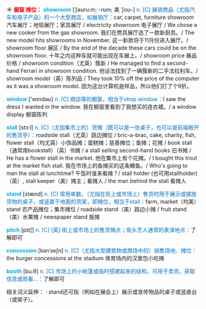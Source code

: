☀ <font color="red">**橱窗 摊位：**</font>
<font color="sky blue">**showroom**</font> [ˈʃəʊru:m; -rʊm; 美 ˈʃoʊ-]
<font color="#0070c0">n. [C] 展销商品（尤指汽车和电子产品）的一个大型商店，如展销厅：</font>car, carpet, furniture showroom 汽车展厅；地毯展厅；家具展厅 / electricity showroom 电子展厅 / We chose a new cooker from the gas showroom. 我们在燃具展厅选了一款新厨具。/ The new model hits showrooms in November. 这一新款将于11月份进入展厅。/ showroom floor 展区 / By the end of the decade these cars could be on the showroom floor. 十年之内这种车就可能出现在车展上。/ showroom price 展品价格 / showroom condition（尤英）簇新 / He managed to find a second-hand Ferrari in showroom condition. 他设法找到了一辆簇新的二手法拉利车。/ showroom model（英）陈列品 / They took 10% off the price of the computer as it was a showroom model. 因为这台计算机是样品，所以他们打了个9折。

<font color="sky blue">**window**</font> ['wɪndəʊ] 
<font color="#0070c0">n. [C] 商店等的橱窗，相当于shop window：</font>I saw the dress I wanted in the window. 我在橱窗里看到了我想买的连衣裙。/ a window display 橱窗陈列
           
<font color="sky blue">**stall**</font> [stɔ:l]
<font color="#0070c0">n. [C]（尤指集市上的）货摊（既可以是一张桌子，也可以是前端敞开的售货亭）：</font>roadside stall（尤英）路边摊位 / bric-a-brac, cake, charity, fish, flower stall（均尤英）小饰品摊；蛋糕摊；慈善摊位；鱼摊；花摊 / book stall（通常用bookstall）（英）书摊 / a stall selling second-hand books 旧书摊 / He has a flower stall in the market. 他在集市上有个花摊。/ I bought this trout at the market fish stall. 我在市场上的鱼摊买的这条鳟鱼。/ Who's going to man the stall at lunchtime? 午饭时谁来看摊？/ stall holder (也可用stallholder)（英）, stall keeper（美）摊主；看摊人 / the man behind the stall 看摊人

<font color="sky blue">**stand**</font> [stænd] 
<font color="#0070c0">n. [C] 常用单数。（尤指在街上或市场上）售货时用于展示或摆放货物的桌子，或竖直于地面的货架，即摊位，相当于stall：</font>farm, market（均美）stand 农产品摊位；集市摊位 / roadside stand（美）路边小摊 / fruit stand（美）水果摊 / newspaper stand 报摊
           
<font color="sky blue">**pitch**</font> [pɪtʃ]
<font color="#0070c0">n. [C] [英] 街上或市场上的售货摊点；街头艺人通常的表演地点：</font>了解即可
            
<font color="sky blue">**concession**</font> [kənˈseʃn]
<font color="#0070c0">n. [C]（尤指大型建筑物或商场中的）销售场地、摊位：</font>the burger concessions at the stadium 体育场内的汉堡包小吃摊

<font color="sky blue">**booth**</font> [bu:θ] 
<font color="#0070c0">n. [C] 市场上的小帐篷或临时搭建起来的结构，可用于卖货，获取信息或观看…：</font>了解即可

相关词义延伸：
· stand还可指（例如在展会上）展示或宣传物品的桌子或竖直台（或架子）。

